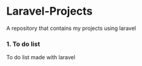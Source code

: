 # Laravel-Projects
A repository that contains my projects using laravel


### 1. To do list
To do list made with laravel

